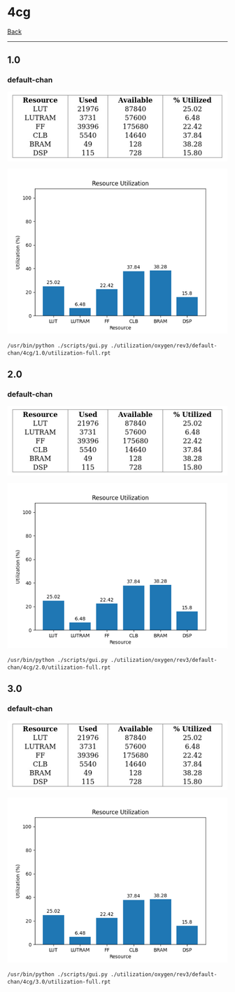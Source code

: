 # 4cg

[Back](<../rev3.md>)

---

## 1.0
### default-chan

<p align="center">
	<img src="../../../../images/oxygen/rev3/default-chan/4cg/1.0/table.jpg" />
</p>

<p align="center">
	<img src="../../../../images/oxygen/rev3/default-chan/4cg/1.0/graph.png" />
</p>

`/usr/bin/python ./scripts/gui.py ./utilization/oxygen/rev3/default-chan/4cg/1.0/utilization-full.rpt`

## 2.0
### default-chan

<p align="center">
	<img src="../../../../images/oxygen/rev3/default-chan/4cg/2.0/table.jpg" />
</p>

<p align="center">
	<img src="../../../../images/oxygen/rev3/default-chan/4cg/2.0/graph.png" />
</p>

`/usr/bin/python ./scripts/gui.py ./utilization/oxygen/rev3/default-chan/4cg/2.0/utilization-full.rpt`

## 3.0
### default-chan

<p align="center">
	<img src="../../../../images/oxygen/rev3/default-chan/4cg/3.0/table.jpg" />
</p>

<p align="center">
	<img src="../../../../images/oxygen/rev3/default-chan/4cg/3.0/graph.png" />
</p>

`/usr/bin/python ./scripts/gui.py ./utilization/oxygen/rev3/default-chan/4cg/3.0/utilization-full.rpt`

